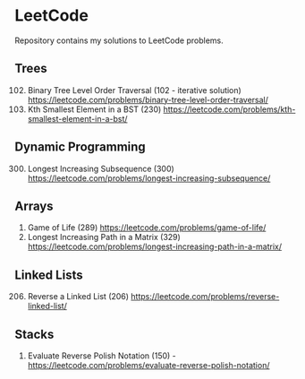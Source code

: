 # LeetCode
Repository contains my solutions to LeetCode problems.

## Trees
102. Binary Tree Level Order Traversal (102 - iterative solution)
https://leetcode.com/problems/binary-tree-level-order-traversal/
230. Kth Smallest Element in a BST (230) 
https://leetcode.com/problems/kth-smallest-element-in-a-bst/

## Dynamic Programming
300. Longest Increasing Subsequence (300) 
https://leetcode.com/problems/longest-increasing-subsequence/

## Arrays
1. Game of Life (289) 
https://leetcode.com/problems/game-of-life/ 
2. Longest Increasing Path in a Matrix (329)
https://leetcode.com/problems/longest-increasing-path-in-a-matrix/

## Linked Lists
206. Reverse a Linked List (206) 
https://leetcode.com/problems/reverse-linked-list/

## Stacks
1. Evaluate Reverse Polish Notation (150) - https://leetcode.com/problems/evaluate-reverse-polish-notation/

